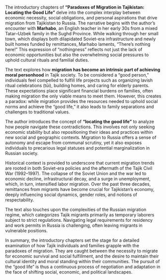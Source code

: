 The introductory chapters of **“Paradoxes of Migration in Tajikistan: Locating the Good Life”** delve into the complex interplay between economic necessity, social obligations, and personal aspirations that drive migration from Tajikistan to Russia. The narrative begins with the author’s encounter with **Marhabo**, an English teacher in her early 30s from a mixed Tatar–Uzbek family in the Sughd Province. While walking through her small town, which displays both dilapidated Soviet-era infrastructure and newly built homes funded by remittances, Marhabo laments, “There’s nothing here!” This expression of “nothingness” reflects not just the lack of economic opportunities but also the overwhelming social pressures to uphold cultural rituals and familial duties.

The text explores how **migration has become an intrinsic part of achieving moral personhood** in Tajik society. To be considered a “good person,” individuals feel compelled to fulfill life projects such as organizing lavish ritual celebrations (tūi), building homes, and caring for elderly parents. These expectations place significant financial burdens on families, often making migration the only viable means to meet them. However, this creates a paradox: while migration provides the resources needed to uphold social norms and achieve the “good life,” it also leads to family separations and challenges to traditional values.

The author introduces the concept of **“locating the good life”** to analyze how people navigate these contradictions. This involves not only seeking economic stability but also repositioning their ideas and practices within new social and geographic contexts. Migration to Russia offers a sense of autonomy and escape from communal scrutiny, yet it also exposes individuals to precarious legal statuses and potential marginalization in Russian society.

Historical context is provided to underscore that current migration trends are rooted in both Soviet-era policies and the aftermath of the Tajik Civil War (1992–1997). The collapse of the Soviet Union and the war led to economic decline, infrastructural decay, and a surge in unemployment, which, in turn, intensified labor migration. Over the past three decades, remittances from migrants have become crucial for Tajikistan’s economy, deeply influencing social dynamics, gender roles, and notions of respectability.

The text also touches upon the complexities of the Russian migration regime, which categorizes Tajik migrants primarily as temporary laborers subject to strict regulations. Navigating legal requirements for residency and work permits in Russia is challenging, often leaving migrants in vulnerable positions.

In summary, the introductory chapters set the stage for a detailed examination of how Tajik individuals and families grapple with the paradoxes of migration. They are caught between the necessity to migrate for economic survival and social fulfillment, and the desire to maintain their cultural identity and moral standing within their communities. The pursuit of the “good life” is thus a continuous process of negotiation and adaptation in the face of shifting social, economic, and political landscapes.